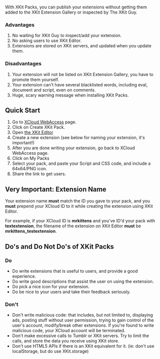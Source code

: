 With XKit Packs, you can publish your extensions without getting them added to the XKit Extension Gallery or inspected by The XKit Guy.

### Advantages
1. No waiting for XKit Guy to inspect/add your extension.
2. No asking users to use XKit Editor.
3. Extensions are stored on XKit servers, and updated when you update them.

### Disadvantages
1. Your extension will not be listed on XKit Extension Gallery, you have to promote them yourself.
2. Your extension can't have several blacklisted words, including eval, document and script, even on comments.
3. Huge, scary warning message when installing XKit Packs.

## Quick Start
1. Go to [XCloud WebAccess](http://xkit.info/xcloud/webaccess/) page.
2. Click on Create XKit Pack.
3. Open [the XKit Editor](http://www.tumblr.com/xkit_editor)
4. Create a new extension (see below for naming your extension, it's important!)
5. After you are done writing your extension, go back to XCloud WebAccess page.
6. Click on My Packs
7. Select your pack, and paste your Script and CSS code, and include a 64x64/PNG icon.
8. Share the link to get users.

## Very Important: Extension Name
Your extension name **must** match the ID you gave to your pack, and you **must** prepend your XCloud ID to it while creating the extension using XKit Editor.  

For example, if your XCloud ID is **mrkittens** and you've ID'd your pack with **textextension**, the filename of the extension on XKit Editor **must** be **mrkittens_testextension**.


## Do's and Do Not Do's of XKit Packs

### Do
* Do write extensions that is useful to users, and provide a good experience.
* Do write good descriptions that assist the user on using the extension.
* Do pick a nice icon for your extension.
* Do be nice to your users and take their feedback seriously.

### Don't
* Don't write malicious code: that includes, but not limited to, displaying ads, posting stuff without user permission, trying to gain control of the user's account, modify/break other extensions. If you're found to write malicious code, your XCloud account will be terminated.
* Don't make excessive calls to Tumblr or XKit servers. Try to limit the calls, and store the data you receive using XKit store.
* Don't use HTML5 APIs if there is an XKit equivalent for it. (ie: don't use localStorage, but do use XKit.storage)